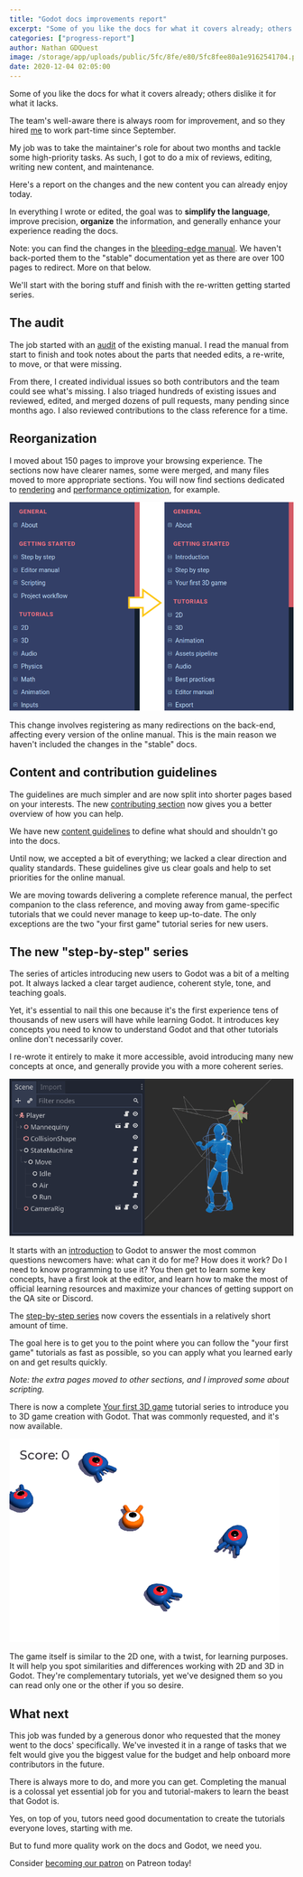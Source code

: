 ```yaml
---
title: "Godot docs improvements report"
excerpt: "Some of you like the docs for what it covers already; others dislike it for what it lacks. The team's well-aware there is always room for improvement, and so they hired me to work part-time on it since September. Here are all the changes you can already enjoy today!"
categories: ["progress-report"]
author: Nathan GDQuest
image: /storage/app/uploads/public/5fc/8fe/e80/5fc8fee80a1e9162541704.png
date: 2020-12-04 02:05:00
---
```


Some of you like the docs for what it covers already; others dislike it for what it lacks.

The team's well-aware there is always room for improvement, and so they hired [me](https://twitter.com/NathanGDQuest) to work part-time since September.

My job was to take the maintainer's role for about two months and tackle some high-priority tasks. As such, I got to do a mix of reviews, editing, writing new content, and maintenance.

Here's a report on the changes and the new content you can already enjoy today.

In everything I wrote or edited, the goal was to **simplify the language**, improve precision, **organize** the information, and generally enhance your experience reading the docs.

Note: you can find the changes in the [bleeding-edge manual](https://docs.godotengine.org/en/latest/). We haven't back-ported them to the "stable" documentation yet as there are over 100 pages to redirect. More on that below.

We'll start with the boring stuff and finish with the re-written getting started series.

## The audit

The job started with an [audit](https://github.com/godotengine/godot-docs/issues/3969) of the existing manual. I read the manual from start to finish and took notes about the parts that needed edits, a re-write, to move, or that were missing.

From there, I created individual issues so both contributors and the team could see what's missing. I also triaged hundreds of existing issues and reviewed, edited, and merged dozens of pull requests, many pending since months ago. I also reviewed contributions to the class reference for a time.

## Reorganization

I moved about 150 pages to improve your browsing experience. The sections now have clearer names, some were merged, and many files moved to more appropriate sections. You will now find sections dedicated to [rendering](https://docs.godotengine.org/en/latest/tutorials/rendering/index.html) and [performance optimization](https://docs.godotengine.org/en/latest/tutorials/performance/index.html), for example.

![menu-reorganization.png](/storage/app/uploads/public/5fc/8fe/6fa/5fc8fe6fae97d632718971.png)

This change involves registering as many redirections on the back-end, affecting every version of the online manual. This is the main reason we haven't included the changes in the "stable" docs.

## Content and contribution guidelines

The guidelines are much simpler and are now split into shorter pages based on your interests. The new [contributing section](https://docs.godotengine.org/en/latest/community/contributing/index.html) now gives you a better overview of how you can help.

We have new [content guidelines](https://docs.godotengine.org/en/latest/community/contributing/content_guidelines.html) to define what should and shouldn't go into the docs.

Until now, we accepted a bit of everything; we lacked a clear direction and quality standards. These guidelines give us clear goals and help to set priorities for the online manual.

We are moving towards delivering a complete reference manual, the perfect companion to the class reference, and moving away from game-specific tutorials that we could never manage to keep up-to-date. The only exceptions are the two "your first game" tutorial series for new users.

## The new "step-by-step" series

The series of articles introducing new users to Godot was a bit of a melting pot. It always lacked a clear target audience, coherent style, tone, and teaching goals.

Yet, it's essential to nail this one because it's the first experience tens of thousands of new users will have while learning Godot. It introduces key concepts you need to know to understand Godot and that other tutorials online don't necessarily cover.

I re-wrote it entirely to make it more accessible, avoid introducing many new concepts at once, and generally provide you with a more coherent series.

![nodes_and_scenes_3d_scene_example.png](/storage/app/uploads/public/5fc/8fe/bd6/5fc8febd65f7c670216153.png)

It starts with an [introduction](https://docs.godotengine.org/en/latest/getting_started/introduction/index.html) to Godot to answer the most common questions newcomers have: what can it do for me? How does it work? Do I need to know programming to use it? You then get to learn some key concepts, have a first look at the editor, and learn how to make the most of official learning resources and maximize your chances of getting support on the QA site or Discord.

The [step-by-step series](https://docs.godotengine.org/en/latest/getting_started/step_by_step/index.html) now covers the essentials in a relatively short amount of time.

The goal here is to get you to the point where you can follow the "your first game" tutorials as fast as possible, so you can apply what you learned early on and get results quickly.

_Note: the extra pages moved to other sections, and I improved some about scripting._

There is now a complete [Your first 3D game](https://docs.godotengine.org/en/latest/getting_started/first_3d_game/index.html) tutorial series to introduce you to 3D game creation with Godot. That was commonly requested, and it's now available.

![dodge.png](/storage/app/uploads/public/5fc/8fe/924/5fc8fe924a214204296490.png)

The game itself is similar to the 2D one, with a twist, for learning purposes. It will help you spot similarities and differences working with 2D and 3D in Godot. They're complementary tutorials, yet we've designed them so you can read only one or the other if you so desire.

## What next

This job was funded by a generous donor who requested that the money went to the docs' specifically. We've invested it in a range of tasks that we felt would give you the biggest value for the budget and help onboard more contributors in the future.

There is always more to do, and more you can get. Completing the manual is a colossal yet essential job for you and tutorial-makers to learn the beast that Godot is.

Yes, on top of you, tutors need good documentation to create the tutorials everyone loves, starting with me.

But to fund more quality work on the docs and Godot, we need you.

Consider [becoming our patron](https://www.patreon.com/godotengine) on Patreon today!